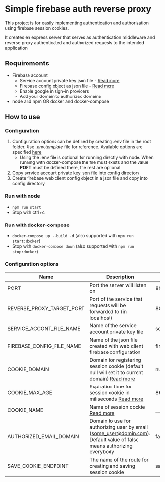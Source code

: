# Simple firebase auth reverse proxy

This project is for easily implementing authentication and authorization using firebase session cookies.

It creates en express server that serves as authentication middleware and reverse proxy authenticated and authorized requests to the intended application.

## Requirements

* Firebase account
    * Service account private key json file - [Read more](https://firebase.google.com/docs/admin/setup#initialize-sdk)
    * Firebase config object as json file - [Read more](https://firebase.google.com/docs/web/setup#config-object)
    * Enable google in sign-in providers
    * Add your domain to authorized domains
* node and npm OR docker and docker-compose

## How to use

### Configuration
1. Configuration options can be defined by creating .env file in the root folder. Use *.env.template* file for reference.
Available options are specified [here](#options-table)
    * Using the .env file is optional for running directly with node. When running with docker-compose the file must exists and the value **PORT** must be defined there, the rest are optional
3. Copy service account private key json file into config directory
2. Create firebase web client config object in a json file and copy into config directory

### Run with node
* ```npm run start```
* Stop with ctrl+c

### Run with docker-compose
* ```docker-compose up --build -d``` (also supported with ```npm run start:docker```)
* Stop with ```docker-compose down``` (also supported with ```npm run stop:docker```)

### <a name="options-table"></a>Configuration options
| Name                      | Description                                                                                                                                                          | Default value          |
|---------------------------|----------------------------------------------------------------------------------------------------------------------------------------------------------------------|------------------------|
| PORT                      | Port the server will listen on                                                                                                                                       | 80                     |
| REVERSE_PROXY_TARGET_PORT | Port of the service that requests will be forwarded to (in localhost)                                                                                                | 8080                   |
| SERVICE_ACCONT_FILE_NAME  | Name of the service account private key file                                                                                                                         | service-account.json   |
| FIREBASE_CONFIG_FILE_NAME | Name of the json file created with web client firebase configuration                                                                                                 | firebase-config.json   |
| COOKIE_DOMAIN             | Domain for registering session cookie (default null will set it to current domain) [Read more](https://developer.mozilla.org/en-US/docs/Web/HTTP/Headers/Set-Cookie#attributes) | null                   |
| COOKIE_MAX_AGE            | Expiration time for session cookie in miliseconds [Read more](https://developer.mozilla.org/en-US/docs/Web/HTTP/Headers/Set-Cookie#attributes)  | 86400000               |
| COOKIE_NAME               | Name of session cookie [Read more](https://developer.mozilla.org/en-US/docs/Web/HTTP/Headers/Set-Cookie#attributes)                                            | __revers_proxy_session |
| AUTHORIZED_EMAIL_DOMAIN   | Domain to use for authorizing user by email (some_user@domin.com). Default value of false means authorizing everybody                                               | false                  |
| SAVE_COOKIE_ENDPOINT      | The name of the route for creating and saving session cookie                                                                                                         | savecookie             |